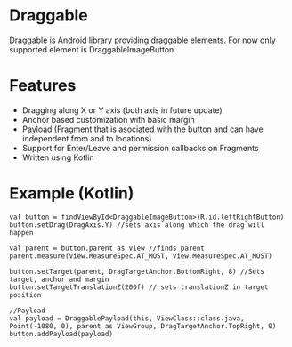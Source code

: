# Draggable

Draggable is Android library providing draggable elements. For now only supported element is 
DraggableImageButton.

# Features
- Dragging along X or Y axis (both axis in future update)
- Anchor based customization with basic margin
- Payload (Fragment that is asociated with the button and can have independent from and to locations)
- Support for Enter/Leave and permission callbacks on Fragments
- Written using Kotlin

# Example (Kotlin)

    val button = findViewById<DraggableImageButton>(R.id.leftRightButton)
    button.setDrag(DragAxis.Y) //sets axis along which the drag will happen

    val parent = button.parent as View //finds parent
    parent.measure(View.MeasureSpec.AT_MOST, View.MeasureSpec.AT_MOST)

    button.setTarget(parent, DragTargetAnchor.BottomRight, 8) //Sets target, anchor and margin
    button.setTargetTranslationZ(200f) // sets translationZ in target position
    
    //Payload
    val payload = DraggablePayload(this, ViewClass::class.java, Point(-1080, 0), parent as ViewGroup, DragTargetAnchor.TopRight, 0)
    button.addPayload(payload)
